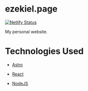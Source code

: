 # ezekiel.page

[![Netlify Status](https://api.netlify.com/api/v1/badges/0a51d0e9-f611-4dd8-887f-fc1889e68540/deploy-status)](https://app.netlify.com/sites/ezekielhalley/deploys)

My personal website.

# Technologies Used

- [Astro](https://astro.build/)

- [React](https://reactjs.org/)

- [NodeJS](https://nodejs.org/en/)
